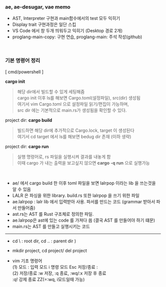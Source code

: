 ### ae, ae-desugar, vae memo
* AST, Interpreter 구현과 main함수에서의 test 모두 익히기
* Display trait 구현과정은 일단 스킵
* VS Code 에서 창 두개 띄워두고 익히기 (Desktop 경로 2개)
* proglang-main-copy: 구현 연습, proglang-main: 주석 작성(github)

<br>

### 기본 명령어 정리  

[ cmd/powershell ]

 **cargo init**
> 해당 dir에서 빌드할 수 있게 세팅해줌      
    cargo init 이후 ls를 해보면 Cargo.toml(설정파일), src(dir) 생성됨    
    여기서 vim Cargo.toml 으로 설정파일 읽기/편집이 가능하며,    
    src dir 에는 기본적으로 main.rs가 생성됨을 확인할 수 있다.

 project dir: **cargo build**  
> 빌드하면 해당 dir에 추가적으로 Cargo.lock, target 이 생성된다    
   여기서 cd target 에서 ls를 해보면 bedug dir 존재 (이하 생략)

project dir: **cargo run**  
> 실행 명령어로, rs 파일을 실행시켜 결과를 내놓게 함  
  이때 cargo 가 내는 출력을 보고싶지 않으면 **cargo -q run** 으로 실행가능  

 <br>

- ae/ 에서 cargo build 한 이후 toml 파일을 보면 lalrpop 이라는 lib 을 쓰는것을 알 수 있음    
- LALR 은 파싱을 위한 library. build.rs 또한 lalrpop 을 쓰기 위한 파일  
- ae.lalrpop : lalr lib 에서 입력받아 사용. 파서를 만드는 코드 (grammar 받아서 파서 만들어줌)  
- ast.rs는 AST 를 Rust 구조체로 정의한 파일.
- ae.lalrpop은 ast에 있는 code 를 가져다 씀 (결국 AST 를 만들어야 하기 떄문)
- main.rs는 AST 를 만들고 실행시키는 코드  

  
***
   
   
* cd \ : root dir,  cd .. : parent dir )
*  mkdir project,  cd project/  del project 

* vim 기초 명령어  
  (1)  모드 :  입력 모드 i  명령 모드 Esc  저장/종료 :  
  (2)  저장/종료 :w 저장, :q 종료, :wq/:x 저장 후 종료   
                 :q! 강제 종료  ZZ(=:wq, i모드일때 가능)   
